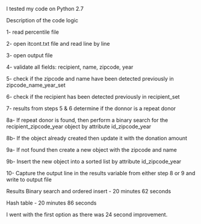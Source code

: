 I tested my code on Python 2.7

Description of the code logic

1- read percentile file

2- open itcont.txt file and read line by line

3- open output file 

4- validate all fields: recipient, name, zipcode, year

5- check if the zipcode and name have been detected previously in zipcode_name_year_set

6- check if the recipient has been detected previously in recipient_set

7- results from steps 5 & 6 determine if the donnor is a repeat donor

8a- If repeat donor is found, then perform a binary search for the recipient_zipcode_year object by attribute id_zipcode_year

8b- If the object already created then update it with the donation amount

9a- If not found then create a new object with the zipcode and name 

9b- Insert the new object into a sorted list by attribute id_zipcode_year

10- Capture the output line in the results variable from either step 8 or 9 and write to output file

Results
Binary search and ordered insert - 20 minutes 62 seconds

Hash table - 20 minutes 86 seconds

I went with the first option as there was 24 second improvement. 

